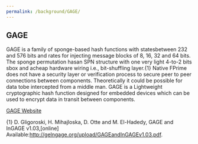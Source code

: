 ```yaml
---
permalink: /background/GAGE/
---
```


## GAGE 

GAGE is a family of sponge-based hash functions with statesbetween  232  and  576  bits  and  rates  for  injecting  message blocks of 8, 16, 32 and 64 bits. The sponge permutation hasan SPN structure with one very light 4-to-2 bits sbox and acheap hardware wiring i.e., bit-shuffling layer.\{1\} Native  FPrime  does  not  have  a  security  layer  or  verification process to secure peer to peer connections between components. Theoretically it could be possible for data tobe intercepted from a middle man. GAGE is a Lightweight cryptographic hash function designed for embedded devices which can be used to encrypt data in transit between components.

[GAGE Website](http://gageingage.org/)

\{1\}  D.  Gligoroski,  H.  Mihajloska,  D.  Otte  and  M.  El-Hadedy,  GAGE  and  InGAGE  v1.03,[online]  Available:http://gelngage.org/upload/GAGEandInGAGEv1.03.pdf.
